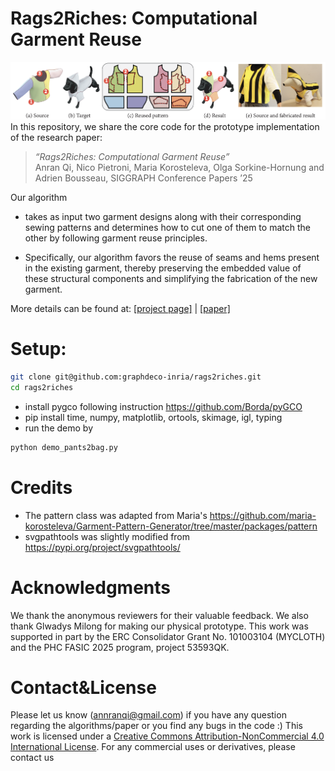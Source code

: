# Rags2Riches: Computational Garment Reuse
![Rags2Riches](images/teaser.png)
In this repository, we share the core code for the prototype implementation of the research paper:

> *“Rags2Riches: Computational Garment Reuse”*  
> Anran Qi, Nico Pietroni, Maria Korosteleva, Olga Sorkine-Hornung and Adrien Bousseau, 
> SIGGRAPH Conference Papers ’25

Our algorithm 

- takes as input two garment designs along with their corresponding sewing patterns and
determines how to cut one of them to match the other by following garment
reuse principles. 

- Specifically, our algorithm favors the reuse of seams and
hems present in the existing garment, thereby preserving the embedded
value of these structural components and simplifying the fabrication of the
new garment.

More details can be found at: [[project page]](https://anranqi.github.io/Rigs2riches.github.io/) | [[paper]](https://anranqi.github.io/img/rags2riches_author_compress.pdf)  

# Setup:
 ```bash
git clone git@github.com:graphdeco-inria/rags2riches.git
cd rags2riches
 ```
- install pygco following instruction https://github.com/Borda/pyGCO
- pip install time, numpy, matplotlib, ortools, skimage, igl, typing
- run the demo by
 ```bash
python demo_pants2bag.py
 ```

# Credits
- The pattern class was adapted from Maria's https://github.com/maria-korosteleva/Garment-Pattern-Generator/tree/master/packages/pattern
- svgpathtools was slightly modified from https://pypi.org/project/svgpathtools/

# Acknowledgments
We thank the anonymous reviewers for their valuable feedback. We
also thank Glwadys Milong for making our physical prototype. This
work was supported in part by the ERC Consolidator Grant No.
101003104 (MYCLOTH) and the PHC FASIC 2025 program, project
53593QK.
# Contact&License
Please let us know (annranqi@gmail.com) if you have any question regarding the algorithms/paper or you find any bugs in the code :) 
This work is licensed under a [Creative Commons Attribution-NonCommercial 4.0 International License](http://creativecommons.org/licenses/by-nc/4.0/). For any commercial uses or derivatives, please contact us
